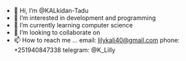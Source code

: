 - 👋 Hi, I’m @KALkidan-Tadu
- 👀 I’m interested in development and programming
- 🌱 I’m currently learning computer science 
- 💞️ I’m looking to collaborate on 
- 📫 How to reach me ... email: lilykali40@gmail.com  phone: +251940847338  telegram: @K_Lilly

<!---
--->
